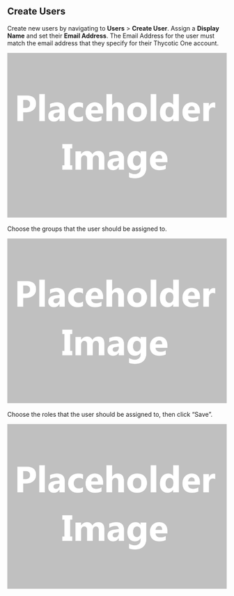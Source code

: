 ﻿[title]: # (Create Users)
[tags]: # (,)
[priority]: # (1310)
## Create Users

Create new users by navigating to **Users** \> **Create User**. Assign a **Display Name** and set their **Email Address**. The Email Address for the user must match the email address that they specify for their Thycotic One account.

![](images/placeholder.gif)

Choose the groups that the user should be assigned to.

![](images/placeholder.gif)

Choose the roles that the user should be assigned to, then click “Save”.

![](images/placeholder.gif)

